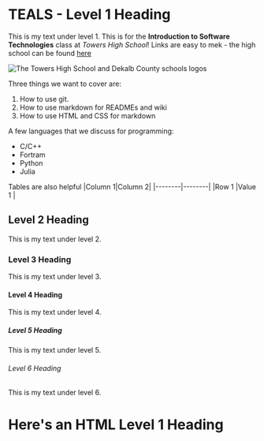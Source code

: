 # TEALS - Level 1 Heading

This is my text under level 1. This is for the **Introduction to Software Technologies** class at *Towers High School*! Links are easy to mek - the high school can be found [here](https://www.towershs.dekalb.dekalb.k12.ga.us/)

![The Towers High School and Dekalb County schools logos](https://www.towershs.dekalb.k12.ga.us/sysimages/logo.png)

Three things we want to cover are:
1. How to use git.
2. How to use markdown for READMEs and wiki
3. How to use HTML and CSS for markdown

A few languages that we discuss for programming:
- C/C++
- Fortram
- Python
- Julia

Tables are also helpful 
|Column 1|Column 2|
|--------|--------|
|Row 1   |Value 1 |

## Level 2 Heading

This is my text under level 2.

### Level 3 Heading

This is my text under level 3.

#### Level 4 Heading

This is my text under level 4.

##### Level 5 Heading

This is my text under level 5.

###### Level 6 Heading

This is my text under level 6.

<H1>Here's an HTML Level 1 Heading</H1>
